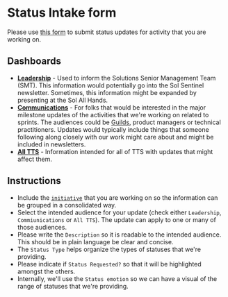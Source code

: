 # Status Intake form

Please use [this form](https://app.smartsheet.com/b/form/6301909aaa764ce69fc9b7c5ff5fcbfd) to submit status updates for activity that you are working on.

## Dashboards

- [**Leadership**](https://app.smartsheet.com/dashboards/wxxWjR4RjQ3xJW8crQCw3cr23H4XRchr933r7X71) - Used to inform the Solutions Senior Management Team (SMT). This information would potentially go into the Sol Sentinel newsletter. Sometimes, this information might be expanded by presenting at the Sol All Hands.
- [**Communications**](https://app.smartsheet.com/dashboards/Qp7P6cq755PMp7gMHcQQvQ7pXw7mFwx33m8V4mv1) - For folks that would be interested in the major milestone updates of the activities that we're working on related to sprints. The audiences could be [Guilds](https://handbook.tts.gsa.gov/working-groups-and-guilds-101/#guilds), product managers or technical practitioners. Updates would typically include things that someone following along closely with our work might care about and might be included in newsletters.
- [**All TTS**](https://app.smartsheet.com/dashboards/C6xcrcRGq25h7WM2VCHpMq2H7jjXQ9pc65rvrcq1) - Information intended for all of TTS with updates that might affect them.

## Instructions

- Include the [`initiative`](https://github.com/18F/tts-tech-portfolio/blob/master/how_we_work/initiatives.md) that you are working on so the information can be grouped in a consolidated way.
- Select the intended audience for your update (check either `Leadership`, `Commiunications` or `All TTS`). The update can apply to one or many of those audiences.
- Please write the `Description` so it is readable to the intended audience. This should be in plain language be clear and concise.
- The `Status Type` helps organize the types of statuses that we're providing.
- Please indicate if `Status Requested?` so that it will be highlighted amongst the others.
- Internally, we'll use the `Status emotion` so we can have a visual of the range of statuses that we're providing.

